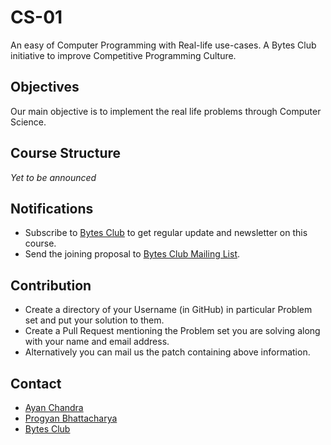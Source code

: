 #  CS-01

An easy of Computer Programming with Real-life use-cases.
A Bytes Club initiative to improve Competitive Programming Culture.

## Objectives
   Our main objective is to implement the real life problems through Computer Science.

## Course Structure
_Yet to be announced_

## Notifications
   * Subscribe to [Bytes Club](https://groups.google.com/forum/#!forum/bytes-club) to get regular update and newsletter on this course.
   * Send the joining proposal to [Bytes Club Mailing List](mailto:bytes-club@googlegroups.com).

## Contribution
   * Create a directory of your Username (in GitHub) in particular Problem set and put your solution to them.
   * Create a Pull Request mentioning the Problem set you are solving along with your name and email address.
   * Alternatively you can mail us the patch containing above information.

## Contact
   * [Ayan Chandra](https://ayanc18.github.io/)
   * [Progyan Bhattacharya](http://codeprogyan.me)
   * [Bytes Club](https://bytesclub.github.io)
